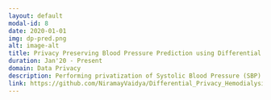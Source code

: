```yaml
---
layout: default
modal-id: 8
date: 2020-01-01
img: dp-pred.png
alt: image-alt
title: Privacy Preserving Blood Pressure Prediction using Differential Privacy
duration: Jan'20 - Present
domain: Data Privacy
description: Performing privatization of Systolic Blood Pressure (SBP) prediction for Hemodialysis using the HEMOBP dataset.
link: https://github.com/NiramayVaidya/Differential_Privacy_Hemodialysis_SBP_Prediction
---
```

